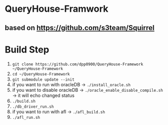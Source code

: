 # QueryHouse-Framwork
## based on https://github.com/s3team/Squirrel

# Build Step
1. ```git clone https://github.com/dpp0900/QueryHouse-Framework ~/QueryHouse-Framework```
2. ```cd ~/QueryHouse-Framework```
3. ```git submodule update --init```
4. if you want to run with oracleDB -> ```./install_oracle.sh```
4. if you want to disable oracleDB  -> ```./oracle_enable_disable_compile.sh``` -> it will echo changed status
5. ```./build.sh```
5. ```./db_driver_run.sh```
6. if you want to run with afl -> ```./afl_build.sh```
7. ```./afl_run.sh```
